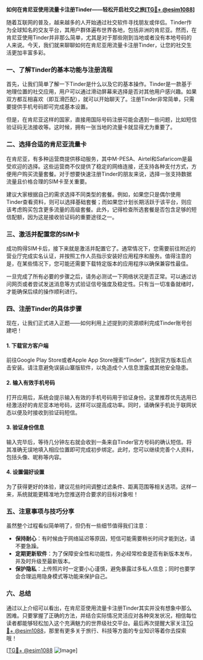 **如何在肯尼亚使用流量卡注册Tinder——轻松开启社交之旅[[TG💪+ @esim1088](https://t.me/s/esim1088)]**

随着互联网的普及，越来越多的人开始通过社交软件寻找朋友或伴侣。Tinder作为全球知名的交友平台，其用户群体遍布世界各地，包括非洲的肯尼亚。然而，在肯尼亚使用Tinder并非那么简单，尤其是对于那些刚到当地或者没有本地号码的人来说。今天，我们就来聊聊如何在肯尼亚用流量卡注册Tinder，让您的社交生活更加丰富多彩。

### **一、了解Tinder的基本功能与注册流程**

首先，让我们简单了解一下Tinder是什么以及它的基本操作。Tinder是一款基于地理位置的社交应用，用户可以通过滑动屏幕来选择是否对其他用户感兴趣。如果双方都互相喜欢（即互滑匹配），就可以开始聊天了。注册Tinder非常简单，只需要提供手机号码即可完成基本设置。

但是，在肯尼亚这样的国家，直接用国际号码注册可能会遇到一些问题，比如短信验证码无法接收等。这时候，拥有一张当地的流量卡就显得尤为重要了。

### **二、选择合适的肯尼亚流量卡**

在肯尼亚，有多种运营商提供移动服务，其中M-PESA、Airtel和Safaricom是最受欢迎的选择。这些运营商不仅提供了稳定的网络连接，还支持各种支付方式，方便用户购买流量套餐。对于想要快速注册Tinder的朋友来说，选择一张支持数据流量且价格合理的SIM卡至关重要。

建议大家根据自己的需求选择不同类型的套餐。例如，如果您只是偶尔使用Tinder查看资料，则可以选择基础套餐；而如果您计划长期活跃于该平台，则应该考虑购买包含更多流量的高级套餐。此外，记得检查所选套餐是否包含足够的短信配额，因为这是接收验证码的重要途径之一。

### **三、激活并配置您的SIM卡**

成功购得SIM卡后，接下来就是激活并配置它了。通常情况下，您需要前往附近的营业厅完成实名认证，并按照工作人员指示安装好应用程序和服务。值得注意的是，在某些情况下，您可能还需要下载特定版本的应用程序以确保兼容性最佳。

一旦完成了所有必要的步骤之后，请务必测试一下网络状况是否正常。可以通过访问网页或者尝试发送消息等方式验证信号强度及稳定性。只有当一切准备就绪时，才能确保后续的操作顺利进行。

### **四、注册Tinder的具体步骤**

现在，让我们正式进入正题——如何利用上述提到的资源顺利完成Tinder账号创建吧！

#### **1. 下载官方客户端**
前往Google Play Store或者Apple App Store搜索“Tinder”，找到官方版本后点击安装。请注意避免误装山寨版软件，以免造成个人信息泄露或其他安全隐患。

#### **2. 输入有效手机号码**
打开应用后，系统会提示输入有效的手机号码用于验证身份。这里推荐优先选用已经激活好的肯尼亚本地号码，这样可以提高成功率。同时，请确保手机处于联网状态以便及时接收到验证码短信。

#### **3. 验证身份信息**
输入完毕后，等待几分钟左右就会收到一条来自Tinder官方号码的确认短信。将其准确无误地填入相应位置即可完成初步绑定。此时，您可以继续完善个人资料，包括头像、昵称等内容。

#### **4. 设置偏好设置**
为了获得更好的体验，建议花些时间调整过滤条件、距离范围等相关选项。这样一来，系统就能更精准地为您推送符合要求的目标对象啦！

### **五、注意事项与技巧分享**

虽然整个过程看似简单明了，但仍有一些细节值得我们注意：

- **保持耐心**：有时候由于网络延迟等原因，短信可能需要稍长时间才能到达，请不要急躁。
- **定期更新软件**：为了保障安全性和功能性，务必经常检查是否有新版本发布，并及时升级至最新版本。
- **保护隐私**：上传照片时一定要小心谨慎，避免暴露过多私人信息；同时也要学会合理运用隐身模式等功能来保护自己。

### **六、总结**

通过以上介绍可以看出，在肯尼亚使用流量卡注册Tinder其实并没有想象中那么困难。只要掌握了正确的方法，并结合实际情况灵活应对各种突发状况，相信每位读者都能够轻松加入这个充满魅力的世界级社交平台。最后再次提醒大家关注[TG💪+ @esim1088](https://t.me/s/esim1088)，那里有更多关于旅行、科技等方面的专业知识等着你去探索哦！

[[TG💪+ @esim1088](https://t.me/s/esim1088) ![Image](https://i.postimg.cc/4NQfJmqS/Snipaste-2025-05-13-00-14-12.png)]